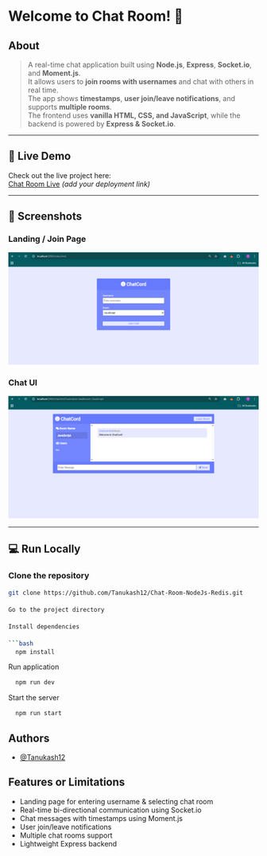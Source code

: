 # Welcome to Chat Room! 👋

## About

> A real-time chat application built using **Node.js**, **Express**, **Socket.io**, and **Moment.js**.  
> It allows users to **join rooms with usernames** and chat with others in real time.  
> The app shows **timestamps**, **user join/leave notifications**, and supports **multiple rooms**.  
> The frontend uses **vanilla HTML, CSS, and JavaScript**, while the backend is powered by **Express & Socket.io**.

---

## 🚀 Live Demo

Check out the live project here:  
[Chat Room Live](#) *(add your deployment link)*  

---

## 📸 Screenshots  

### Landing / Join Page  
![Landing Page](./public/landing.png)  

### Chat UI  
![Chat UI](./public/chat.png)  

---

## 💻 Run Locally  

### Clone the repository  
```bash
git clone https://github.com/Tanukash12/Chat-Room-NodeJs-Redis.git

Go to the project directory

Install dependencies

```bash
  npm install
```
Run application

```bash
  npm run dev
```


Start the server

```bash
  npm run start
```


## Authors

- [@Tanukash12](https://github.com/Tanukash12)

## Features or Limitations

- Landing page for entering username & selecting chat room
- Real-time bi-directional communication using Socket.io
- Chat messages with timestamps using Moment.js
- User join/leave notifications
- Multiple chat rooms support
- Lightweight Express backend

